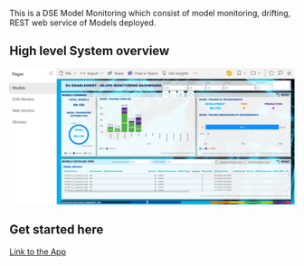 
This is a DSE Model Monitoring which consist of model monitoring, drifting, REST web service of Models deployed.


## High level System overview
![mlopsmon.png](https://github.com/PrezSeah/galleryres/blob/main/dse-app/mlops-model-monitor/images/ml-model-monitor-1.PNG)

## Get started here
[Link to the App](https://app.powerbi.com/links/bjpb9fmHXl?ctid=ff9c7474-421d-4957-8d47-c4b64dec87b5&pbi_source=linkShare&bookmarkGuid=66012522-2a37-42dc-bacb-0d99cccd1035&source=portal&screenColor=rgba%280%2C+79%2C+159%2C+1%29&skipAppMetadata=true)
